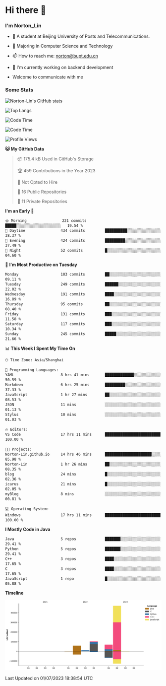 
# Hi there 👋

### I'm Norton_Lin
- 🏫 A student at Beijing University of Posts and Telecommunications.
- 🌱 Majoring in Computer Science and Technology
- 📫 How to reach me: norton@bupt.edu.cn
- 🌱 I'm currently working on backend development

- Welcome to communicate with me

### Some Stats
![Norton-Lin's GitHub stats](https://github-readme-stats.vercel.app/api?username=Norton-Lin&count_private=true&show_icons=true&theme=radical)

![Top Langs](https://github-readme-stats.vercel.app/api/top-langs/?username=Norton-Lin&langs_count=10&layout=compact)

![Code Time](https://github-readme-stats.vercel.app/api/wakatime?username=Norton_Lin)

<!--START_SECTION:waka-->
![Code Time](http://img.shields.io/badge/Code%20Time-324%20hrs%2047%20mins-blue)

![Profile Views](http://img.shields.io/badge/Profile%20Views-6-blue)

**🐱 My GitHub Data** 

> 📦 175.4 kB Used in GitHub's Storage 
 > 
> 🏆 459 Contributions in the Year 2023
 > 
> 🚫 Not Opted to Hire
 > 
> 📜 16 Public Repositories 
 > 
> 🔑 11 Private Repositories 
 > 
**I'm an Early 🐤** 

```text
🌞 Morning                221 commits         █████░░░░░░░░░░░░░░░░░░░░   19.54 % 
🌆 Daytime                434 commits         ██████████░░░░░░░░░░░░░░░   38.37 % 
🌃 Evening                424 commits         █████████░░░░░░░░░░░░░░░░   37.49 % 
🌙 Night                  52 commits          █░░░░░░░░░░░░░░░░░░░░░░░░   04.60 % 
```
📅 **I'm Most Productive on Tuesday** 

```text
Monday                   103 commits         ██░░░░░░░░░░░░░░░░░░░░░░░   09.11 % 
Tuesday                  249 commits         ██████░░░░░░░░░░░░░░░░░░░   22.02 % 
Wednesday                191 commits         ████░░░░░░░░░░░░░░░░░░░░░   16.89 % 
Thursday                 95 commits          ██░░░░░░░░░░░░░░░░░░░░░░░   08.40 % 
Friday                   131 commits         ███░░░░░░░░░░░░░░░░░░░░░░   11.58 % 
Saturday                 117 commits         ███░░░░░░░░░░░░░░░░░░░░░░   10.34 % 
Sunday                   245 commits         █████░░░░░░░░░░░░░░░░░░░░   21.66 % 
```


📊 **This Week I Spent My Time On** 

```text
🕑︎ Time Zone: Asia/Shanghai

💬 Programming Languages: 
YAML                     8 hrs 41 mins       █████████████░░░░░░░░░░░░   50.59 % 
Markdown                 6 hrs 25 mins       █████████░░░░░░░░░░░░░░░░   37.33 % 
JavaScript               1 hr 27 mins        ██░░░░░░░░░░░░░░░░░░░░░░░   08.53 % 
JSON                     11 mins             ░░░░░░░░░░░░░░░░░░░░░░░░░   01.13 % 
Stylus                   10 mins             ░░░░░░░░░░░░░░░░░░░░░░░░░   01.03 % 

🔥 Editors: 
VS Code                  17 hrs 11 mins      █████████████████████████   100.00 % 

🐱‍💻 Projects: 
Norton-Lin.github.io     14 hrs 46 mins      █████████████████████░░░░   85.98 % 
Norton-Lin               1 hr 26 mins        ██░░░░░░░░░░░░░░░░░░░░░░░   08.35 % 
blog                     24 mins             █░░░░░░░░░░░░░░░░░░░░░░░░   02.36 % 
icarus                   21 mins             █░░░░░░░░░░░░░░░░░░░░░░░░   02.05 % 
myBlog                   8 mins              ░░░░░░░░░░░░░░░░░░░░░░░░░   00.81 % 

💻 Operating System: 
Windows                  17 hrs 11 mins      █████████████████████████   100.00 % 
```

**I Mostly Code in Java** 

```text
Java                     5 repos             ███████░░░░░░░░░░░░░░░░░░   29.41 % 
Python                   5 repos             ███████░░░░░░░░░░░░░░░░░░   29.41 % 
C++                      3 repos             ████░░░░░░░░░░░░░░░░░░░░░   17.65 % 
C                        3 repos             ████░░░░░░░░░░░░░░░░░░░░░   17.65 % 
JavaScript               1 repo              █░░░░░░░░░░░░░░░░░░░░░░░░   05.88 % 
```



**Timeline**

![Lines of Code chart](https://raw.githubusercontent.com/Norton-Lin/Norton-Lin/main/assets/bar_graph.png)


 Last Updated on 01/07/2023 18:38:54 UTC
<!--END_SECTION:waka-->
